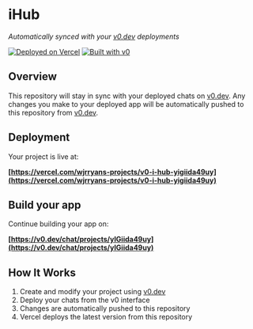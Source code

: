 # iHub

*Automatically synced with your [v0.dev](https://v0.dev) deployments*

[![Deployed on Vercel](https://img.shields.io/badge/Deployed%20on-Vercel-black?style=for-the-badge&logo=vercel)](https://vercel.com/wjrryans-projects/v0-i-hub-yigiida49uy)
[![Built with v0](https://img.shields.io/badge/Built%20with-v0.dev-black?style=for-the-badge)](https://v0.dev/chat/projects/yIGiida49uy)

## Overview

This repository will stay in sync with your deployed chats on [v0.dev](https://v0.dev).
Any changes you make to your deployed app will be automatically pushed to this repository from [v0.dev](https://v0.dev).

## Deployment

Your project is live at:

**[https://vercel.com/wjrryans-projects/v0-i-hub-yigiida49uy](https://vercel.com/wjrryans-projects/v0-i-hub-yigiida49uy)**

## Build your app

Continue building your app on:

**[https://v0.dev/chat/projects/yIGiida49uy](https://v0.dev/chat/projects/yIGiida49uy)**

## How It Works

1. Create and modify your project using [v0.dev](https://v0.dev)
2. Deploy your chats from the v0 interface
3. Changes are automatically pushed to this repository
4. Vercel deploys the latest version from this repository